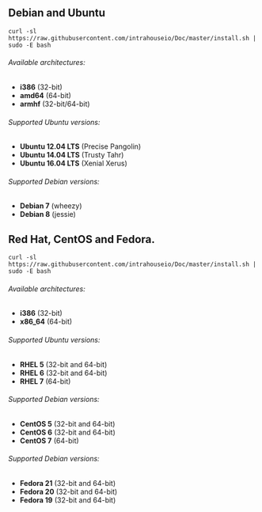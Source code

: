 
## Debian and Ubuntu

`curl -sl https://raw.githubusercontent.com/intrahouseio/Doc/master/install.sh | sudo -E bash`

###### Available architectures:

* **i386** (32-bit)
* **amd64** (64-bit)
* **armhf** (32-bit/64-bit)

###### Supported Ubuntu versions:

* **Ubuntu 12.04 LTS** (Precise Pangolin)
* **Ubuntu 14.04 LTS** (Trusty Tahr)
* **Ubuntu 16.04 LTS** (Xenial Xerus)

###### Supported Debian versions:

* **Debian 7** (wheezy)
* **Debian 8** (jessie)


## Red Hat, CentOS and Fedora.

`curl -sl https://raw.githubusercontent.com/intrahouseio/Doc/master/install.sh | sudo -E bash`

###### Available architectures:

* **i386** (32-bit)
* **x86_64** (64-bit)

###### Supported Ubuntu versions:

* **RHEL 5** (32-bit and 64-bit)
* **RHEL 6** (32-bit and 64-bit)
* **RHEL 7** (64-bit)

###### Supported Debian versions:

* **CentOS 5** (32-bit and 64-bit)
* **CentOS 6** (32-bit and 64-bit)
* **CentOS 7** (64-bit)

###### Supported Debian versions:

* **Fedora 21** (32-bit and 64-bit)
* **Fedora 20** (32-bit and 64-bit)
* **Fedora 19** (32-bit and 64-bit)

